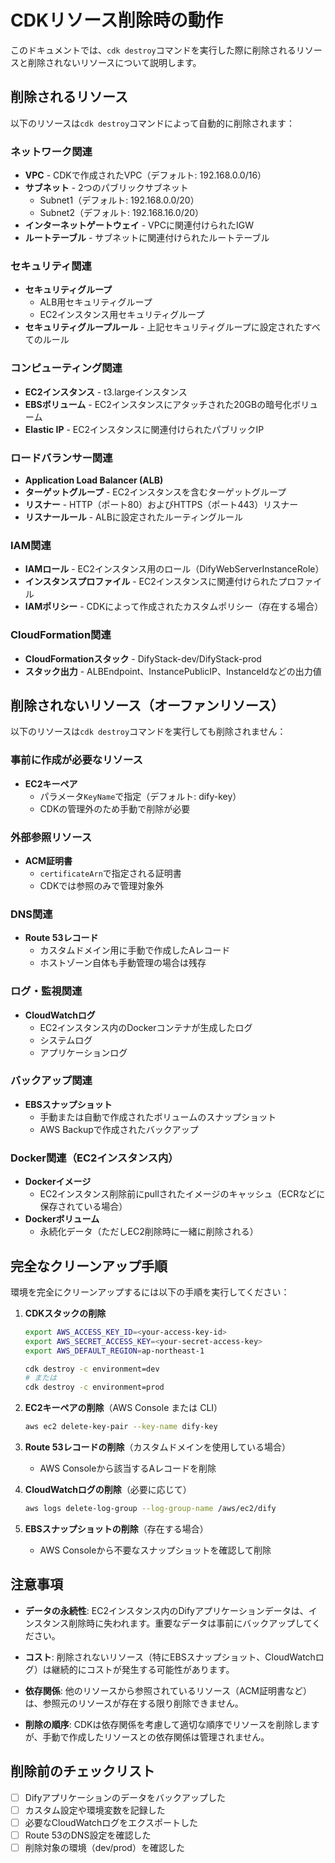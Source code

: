 # CDKリソース削除時の動作

このドキュメントでは、`cdk destroy`コマンドを実行した際に削除されるリソースと削除されないリソースについて説明します。

## 削除されるリソース

以下のリソースは`cdk destroy`コマンドによって自動的に削除されます：

### ネットワーク関連

- **VPC** - CDKで作成されたVPC（デフォルト: 192.168.0.0/16）
- **サブネット** - 2つのパブリックサブネット
  - Subnet1（デフォルト: 192.168.0.0/20）
  - Subnet2（デフォルト: 192.168.16.0/20）
- **インターネットゲートウェイ** - VPCに関連付けられたIGW
- **ルートテーブル** - サブネットに関連付けられたルートテーブル

### セキュリティ関連

- **セキュリティグループ**
  - ALB用セキュリティグループ
  - EC2インスタンス用セキュリティグループ
- **セキュリティグループルール** - 上記セキュリティグループに設定されたすべてのルール

### コンピューティング関連

- **EC2インスタンス** - t3.largeインスタンス
- **EBSボリューム** - EC2インスタンスにアタッチされた20GBの暗号化ボリューム
- **Elastic IP** - EC2インスタンスに関連付けられたパブリックIP

### ロードバランサー関連

- **Application Load Balancer (ALB)**
- **ターゲットグループ** - EC2インスタンスを含むターゲットグループ
- **リスナー** - HTTP（ポート80）およびHTTPS（ポート443）リスナー
- **リスナールール** - ALBに設定されたルーティングルール

### IAM関連

- **IAMロール** - EC2インスタンス用のロール（DifyWebServerInstanceRole）
- **インスタンスプロファイル** - EC2インスタンスに関連付けられたプロファイル
- **IAMポリシー** - CDKによって作成されたカスタムポリシー（存在する場合）

### CloudFormation関連

- **CloudFormationスタック** - DifyStack-dev/DifyStack-prod
- **スタック出力** - ALBEndpoint、InstancePublicIP、InstanceIdなどの出力値

## 削除されないリソース（オーファンリソース）

以下のリソースは`cdk destroy`コマンドを実行しても削除されません：

### 事前に作成が必要なリソース

- **EC2キーペア**
  - パラメータ`KeyName`で指定（デフォルト: dify-key）
  - CDKの管理外のため手動で削除が必要

### 外部参照リソース

- **ACM証明書**
  - `certificateArn`で指定される証明書
  - CDKでは参照のみで管理対象外

### DNS関連

- **Route 53レコード**
  - カスタムドメイン用に手動で作成したAレコード
  - ホストゾーン自体も手動管理の場合は残存

### ログ・監視関連

- **CloudWatchログ**
  - EC2インスタンス内のDockerコンテナが生成したログ
  - システムログ
  - アプリケーションログ

### バックアップ関連

- **EBSスナップショット**
  - 手動または自動で作成されたボリュームのスナップショット
  - AWS Backupで作成されたバックアップ

### Docker関連（EC2インスタンス内）

- **Dockerイメージ**
  - EC2インスタンス削除前にpullされたイメージのキャッシュ（ECRなどに保存されている場合）
- **Dockerボリューム**
  - 永続化データ（ただしEC2削除時に一緒に削除される）

## 完全なクリーンアップ手順

環境を完全にクリーンアップするには以下の手順を実行してください：

1. **CDKスタックの削除**

   ```bash
   export AWS_ACCESS_KEY_ID=<your-access-key-id>
   export AWS_SECRET_ACCESS_KEY=<your-secret-access-key>
   export AWS_DEFAULT_REGION=ap-northeast-1

   cdk destroy -c environment=dev
   # または
   cdk destroy -c environment=prod
   ```

2. **EC2キーペアの削除**（AWS Console または CLI）

   ```bash
   aws ec2 delete-key-pair --key-name dify-key
   ```

3. **Route 53レコードの削除**（カスタムドメインを使用している場合）

   - AWS Consoleから該当するAレコードを削除

4. **CloudWatchログの削除**（必要に応じて）

   ```bash
   aws logs delete-log-group --log-group-name /aws/ec2/dify
   ```

5. **EBSスナップショットの削除**（存在する場合）
   - AWS Consoleから不要なスナップショットを確認して削除

## 注意事項

- **データの永続性**: EC2インスタンス内のDifyアプリケーションデータは、インスタンス削除時に失われます。重要なデータは事前にバックアップしてください。

- **コスト**: 削除されないリソース（特にEBSスナップショット、CloudWatchログ）は継続的にコストが発生する可能性があります。

- **依存関係**: 他のリソースから参照されているリソース（ACM証明書など）は、参照元のリソースが存在する限り削除できません。

- **削除の順序**: CDKは依存関係を考慮して適切な順序でリソースを削除しますが、手動で作成したリソースとの依存関係は管理されません。

## 削除前のチェックリスト

- [ ] Difyアプリケーションのデータをバックアップした
- [ ] カスタム設定や環境変数を記録した
- [ ] 必要なCloudWatchログをエクスポートした
- [ ] Route 53のDNS設定を確認した
- [ ] 削除対象の環境（dev/prod）を確認した
